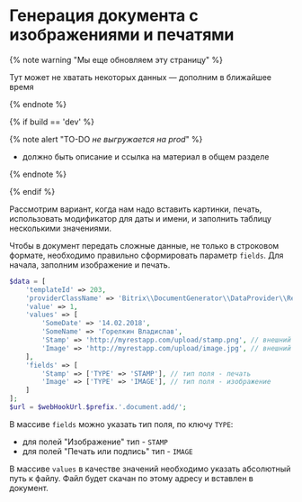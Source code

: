 # Генерация документа с изображениями и печатями

{% note warning "Мы еще обновляем эту страницу" %}

Тут может не хватать некоторых данных — дополним в ближайшее время

{% endnote %}

{% if build == 'dev' %}

{% note alert "TO-DO _не выгружается на prod_" %}

- должно быть описание и ссылка на материал в общем разделе

{% endnote %}

{% endif %}

Рассмотрим вариант, когда нам надо вставить картинки, печать, использовать модификатор для даты и имени, и заполнить таблицу несколькими значениями.

Чтобы в документ передать сложные данные, не только в строковом формате, необходимо правильно сформировать параметр `fields`. Для начала, заполним изображение и печать.

```php
$data = [
    'templateId' => 203,
    'providerClassName' => 'Bitrix\\DocumentGenerator\\DataProvider\\Rest',
    'value' => 1,
    'values' => [
        'SomeDate' => '14.02.2018',
        'SomeName' => 'Горелкин Владислав',
        'Stamp' => 'http://myrestapp.com/upload/stamp.png', // внешний путь к файлу печати
        'Image' => 'http://myrestapp.com/upload/image.jpg', // внешний путь к файлу изображения
    ],
    'fields' => [
        'Stamp' => ['TYPE' => 'STAMP'], // тип поля - печать
        'Image' => ['TYPE' => 'IMAGE'], // тип поля - изображение
    ]
];
$url = $webHookUrl.$prefix.'.document.add/';
```

В массиве `fields` можно указать тип поля, по ключу `TYPE`:
- для полей "Изображение" тип - `STAMP`
- для полей "Печать или подпись" тип - `IMAGE`

В массиве `values` в качестве значений необходимо указать абсолютный путь к файлу. Файл будет скачан по этому адресу и вставлен в документ.